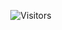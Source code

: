 <p align="center">
  <img alt="Visitors" src="https://komarev.com/ghpvc/?username=Turismoo&style=flat&labelColor=black&logo=github&label=fans that viewed profile&color=0d8ce0"/>
</p>
